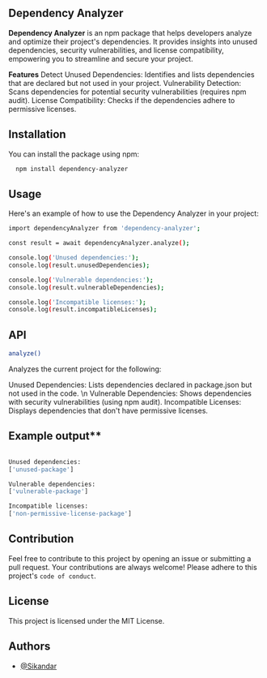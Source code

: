 
## Dependency Analyzer

**Dependency Analyzer** is an npm package that helps developers analyze and optimize their project's dependencies. It provides insights into unused dependencies, security vulnerabilities, and license compatibility, empowering you to streamline and secure your project.

**Features**
Detect Unused Dependencies: Identifies and lists dependencies that are declared but not used in your project.
Vulnerability Detection: Scans dependencies for potential security vulnerabilities (requires npm audit).
License Compatibility: Checks if the dependencies adhere to permissive licenses.


## Installation

You can install the package using npm:

```bash
  npm install dependency-analyzer
```


## Usage 
Here's an example of how to use the Dependency Analyzer in your project:
```bash
import dependencyAnalyzer from 'dependency-analyzer';

const result = await dependencyAnalyzer.analyze();

console.log('Unused dependencies:');
console.log(result.unusedDependencies);

console.log('Vulnerable dependencies:');
console.log(result.vulnerableDependencies);

console.log('Incompatible licenses:');
console.log(result.incompatibleLicenses);
```


## API
```bash
analyze()
```
Analyzes the current project for the following:

Unused Dependencies: Lists dependencies declared in package.json but not used in the code. \n
Vulnerable Dependencies: Shows dependencies with security vulnerabilities (using npm audit).
Incompatible Licenses: Displays dependencies that don't have permissive licenses.

## Example output**
```bash

Unused dependencies:
['unused-package']

Vulnerable dependencies:
['vulnerable-package']

Incompatible licenses:
['non-permissive-license-package']
```
## **Contribution**
Feel free to contribute to this project by opening an issue or submitting a pull request. Your contributions are always welcome! Please adhere to this project's `code of conduct`.

##  **License**
This project is licensed under the MIT License.

## Authors

- [@Sikandar](https://www.github.com/Sikandarkhan)
